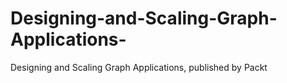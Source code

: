 # Designing-and-Scaling-Graph-Applications-
Designing and Scaling Graph Applications, published by Packt
